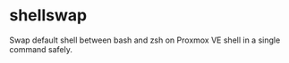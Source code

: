 # shellswap
Swap default shell between bash and zsh on Proxmox VE shell in a single command safely.
